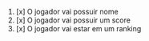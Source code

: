 1. [x] O jogador vai possuir nome
2. [x] O jogador vai possuir um score
3. [x] O jogador vai estar em um ranking
